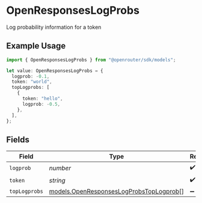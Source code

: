 # OpenResponsesLogProbs

Log probability information for a token

## Example Usage

```typescript
import { OpenResponsesLogProbs } from "@openrouter/sdk/models";

let value: OpenResponsesLogProbs = {
  logprob: -0.1,
  token: "world",
  topLogprobs: [
    {
      token: "hello",
      logprob: -0.5,
    },
  ],
};
```

## Fields

| Field                                                                                    | Type                                                                                     | Required                                                                                 | Description                                                                              |
| ---------------------------------------------------------------------------------------- | ---------------------------------------------------------------------------------------- | ---------------------------------------------------------------------------------------- | ---------------------------------------------------------------------------------------- |
| `logprob`                                                                                | *number*                                                                                 | :heavy_check_mark:                                                                       | N/A                                                                                      |
| `token`                                                                                  | *string*                                                                                 | :heavy_check_mark:                                                                       | N/A                                                                                      |
| `topLogprobs`                                                                            | [models.OpenResponsesLogProbsTopLogprob](../models/openresponseslogprobstoplogprob.md)[] | :heavy_minus_sign:                                                                       | N/A                                                                                      |